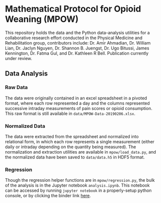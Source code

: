 # Mathematical Protocol for Opioid Weaning (MPOW)
This repository holds the data and the Python data-analysis utilities for a collaborative
research effort conducted in the Physical Medicine and Rehabilitation group, contributors include: 
Dr. Amir Ahmadian, Dr. William Lian, Dr. Jaclyn Nguyen, Dr. Shannon B. Juengst, Dr. Ugo Bitussi, 
James Kennington, Dr. Fatma Gul, and Dr. Kathleen R Bell. Publication currently under review.

## Data Analysis

### Raw Data
The data were originally contained in an excel spreadsheet in a pivoted format, where each row
represented a day and the columns represented successive intraday measurements of pain scores or 
opioid consumption. This raw format is still available in `data/MPOW-Data-20190206.xlsx`.

### Normalized Data
The data were extracted from the spreadsheet and normalized into relational form, in which 
each row represents a single measurement (either daily or intraday depending on the quantity
being measured). The normalization and extraction utilities are available in `mpow/load_data.py`,
and the normalized data have been saved to `data/data.h5` in HDF5 format.

### Regression
Though the regression helper functions are in `mpow/regression.py`, the bulk of the analysis
is in the Jupyter notebook `analysis.ipynb`. This notebook can be accessed by 
running `jupyter notebook` in a properly-setup python console, or by clicking the binder link
[here](https://mybinder.org/v2/gh/JWKennington/collab-mpow/master?filepath=notebooks%2Fmpow-analysis.ipynb). 
